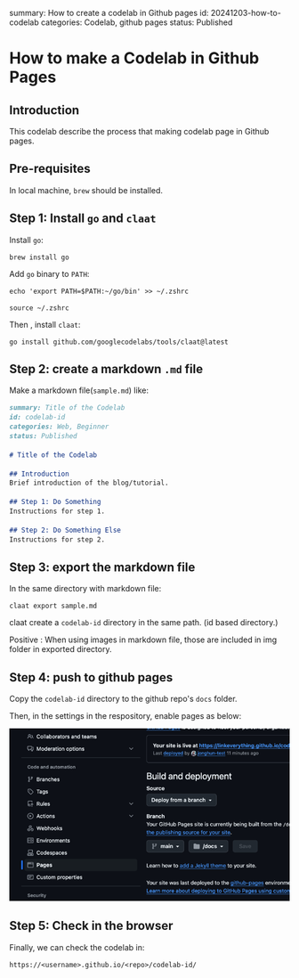 summary: How to create a codelab in Github pages
id: 20241203-how-to-codelab
categories: Codelab, github pages
status: Published

# How to make a Codelab in Github Pages

## Introduction
This codelab describe the process that making codelab page in Github pages.

## Pre-requisites
In local machine, `brew` should be installed.

## Step 1: Install `go` and `claat`

Install `go`:
```shell
brew install go
```

Add `go` binary to `PATH`:
```shell
echo 'export PATH=$PATH:~/go/bin' >> ~/.zshrc
```
```shell
source ~/.zshrc
```

Then , install `claat`:
```shell
go install github.com/googlecodelabs/tools/claat@latest
```

## Step 2: create a markdown `.md` file

Make a markdown file(`sample.md`) like:

```markdown
summary: Title of the Codelab
id: codelab-id
categories: Web, Beginner
status: Published

# Title of the Codelab

## Introduction
Brief introduction of the blog/tutorial.

## Step 1: Do Something
Instructions for step 1.

## Step 2: Do Something Else
Instructions for step 2.
```

## Step 3: export the markdown file

In the same directory with markdown file:

```shell
claat export sample.md
```

claat create a `codelab-id` directory in the same path. (id based directory.)

Positive
: When using images in markdown file, those are included in img folder in exported directory.

## Step 4: push to github pages

Copy the `codelab-id` directory to the github repo's `docs` folder.

Then, in the settings in the respository, enable pages as below:

![settings in repository](./assets/images/20241203-how-to-codelab/img.png)

## Step 5: Check in the browser

Finally, we can check the codelab in:
```text
https://<username>.github.io/<repo>/codelab-id/
```